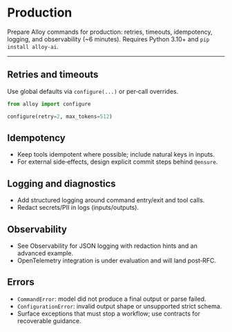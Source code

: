 # Production

Prepare Alloy commands for production: retries, timeouts, idempotency, logging, and observability (~6 minutes). Requires Python 3.10+ and `pip install alloy-ai`.

---

## Retries and timeouts

Use global defaults via `configure(...)` or per‑call overrides.

```python
from alloy import configure

configure(retry=2, max_tokens=512)
```

## Idempotency

- Keep tools idempotent where possible; include natural keys in inputs.
- For external side‑effects, design explicit commit steps behind `@ensure`.

## Logging and diagnostics

- Add structured logging around command entry/exit and tool calls.
- Redact secrets/PII in logs (inputs/outputs).

## Observability

- See Observability for JSON logging with redaction hints and an advanced example.
- OpenTelemetry integration is under evaluation and will land post‑RFC.

## Errors

- `CommandError`: model did not produce a final output or parse failed.
- `ConfigurationError`: invalid output shape or unsupported strict schema.
- Surface exceptions that must stop a workflow; use contracts for recoverable guidance.
